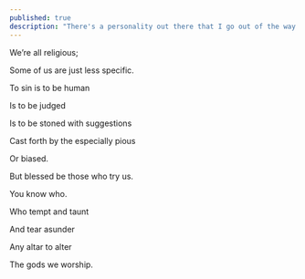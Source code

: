 ```yaml
---
published: true
description: "There's a personality out there that I go out of the way to remember my sun and star sign for."
---
```

We’re all religious;

Some of us are just less specific. 

To sin is to be human 

Is to be judged 

Is to be stoned with suggestions 

Cast forth by the especially pious

Or biased. 

But blessed be those who try us.

  

You know who.

Who tempt and taunt

And tear asunder 

Any altar to alter

The gods we worship.
